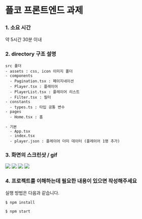 # 플코 프론트엔드 과제

### 1. 소요 시간
  약 5시간 30분 이내


### 2. directory 구조 설명
    src 폴더
    - assets : css, icon 이미지 폴더
    - components
      - Pagination.tsx : 페이지네이션 
      - Player.tsx : 플레이어 
      - PlayerList.tsx : 플레이어 리스트 
      - Filter.tsx : 필터 
    - constants
      - types.ts : 타입 공통 변수
    - pages 
      - Home.tsx : 홈

    - 기본
      - App.tsx
      - index.tsx
      - player.json : 플레이어 더미 데이터 (플레이어 1명 추가)

### 3. 화면의 스크린샷 / gif

![](https://user-images.githubusercontent.com/39204012/206910718-e28718c9-4a99-46c5-bcb7-9777039411da.png)
![](https://user-images.githubusercontent.com/39204012/206910721-81f80558-a308-4501-ac90-a997deaee51b.png)
![](https://user-images.githubusercontent.com/39204012/206910723-068585bb-a5db-46da-bca7-7f5af61a5aa4.png)
![](https://user-images.githubusercontent.com/39204012/206910724-1640d141-ed6f-4ec9-bd05-9d836ecd3f16.png)


### 4. 프로젝트를 이해하는데 필요한 내용이 있으면 작성해주세요

실행 방법은 다음과 같습니다.

```
$ npm install

$ npm start
```